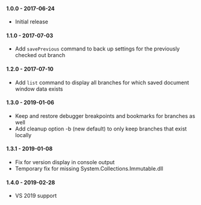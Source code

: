 #### 1.0.0 - 2017-06-24
* Initial release

#### 1.1.0 - 2017-07-03
* Add `savePrevious` command to back up settings for the previously checked out branch

#### 1.2.0 - 2017-07-10
* Add `list` command to display all branches for which saved document window data exists

#### 1.3.0 - 2019-01-06
* Keep and restore debugger breakpoints and bookmarks for branches as well
* Add cleanup option -b (new default) to only keep branches that exist locally

#### 1.3.1 - 2019-01-08
* Fix for version display in console output
* Temporary fix for missing System.Collections.Immutable.dll

#### 1.4.0 - 2019-02-28
* VS 2019 support

